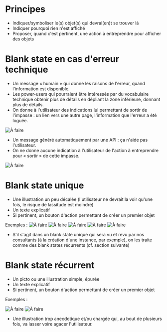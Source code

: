 # Principes

- Indiquer/symboliser le(s) objet(s) qui devrai(en)t se trouver là
- Indiquer pourquoi rien n'est affiché
- Proposer, quand c'est pertinent, une action à entreprendre pour afficher des objets

# Blank state en cas d'erreur technique
<div class="markdown-dualDisplay">
<div class="markdown-block mod-positive">

- Un message « humain » qui donne les raisons de l'erreur, quand l'information est disponible.
- Les power-users qui pourraient être intéressés par du vocabulaire technique obtenir plus de détails en dépliant la zone inférieure, donnant plus de détails.
- On donne à l'utilisateur des indications lui permettant de sortir de l'impasse : un lien vers une autre page, l'information que l'erreur a été loguée.

![À faire](guidelines/components/layout/empty-states/images/empty-tech-do.png)
</div>
<div class="markdown-block mod-negative">


- Un message généré automatiquement par une API : ça n'aide pas l'utilisateur.
- On ne donne aucune indication à l'utilisateur de l'action à entreprendre pour « sortir » de cette impasse.

![À faire](guidelines/components/layout/empty-states/images/empty-tech-dont.png)
</div>
</div>

# Blank state unique
<div class="markdown-dualDisplay">
<div class="markdown-block mod-positive">

- Une illustration un peu décalée (l'utilisateur ne devrait la voir qu'une fois, le risque de lassitude est moindre)
- Un texte explicatif
- Si pertinent, un bouton d'action permettant de créer un premier objet

Exemples :
![À faire](guidelines/components/layout/empty-states/images/empty-unique-do-1.png) ![À faire](guidelines/components/layout/empty-states/images/empty-unique-do-2.png) ![À faire](guidelines/components/layout/empty-states/images/empty-unique-do-3.png) ![À faire](guidelines/components/layout/empty-states/images/empty-unique-do-4.png) ![À faire](guidelines/components/layout/empty-states/images/empty-unique-do-5.png)

</div>
<div class="markdown-block mod-negative">

- S'il s'agit dans un blank state unique qui sera vu et revu par nos consultants (à la création d'une instance, par exemple), on les traite comme des blank states récurrents (cf. section suivante)

</div>
</div>

# Blank state récurrent
<div class="markdown-dualDisplay">
<div class="markdown-block mod-positive">

- Un picto ou une illustration simple, épurée
- Un texte explicatif
- Si pertinent, un bouton d'action permettant de créer un premier objet

Exemples :

![À faire](guidelines/components/layout/empty-states/images/empty-rec-do-1.png) ![À faire](guidelines/components/layout/empty-states/images/empty-rec-do-2.png)

</div>
<div class="markdown-block mod-negative">

- Une illustration trop anecdotique et/ou chargée qui, au bout de plusieurs fois, va lasser voire agacer l'utilisateur.
</div>
</div>
